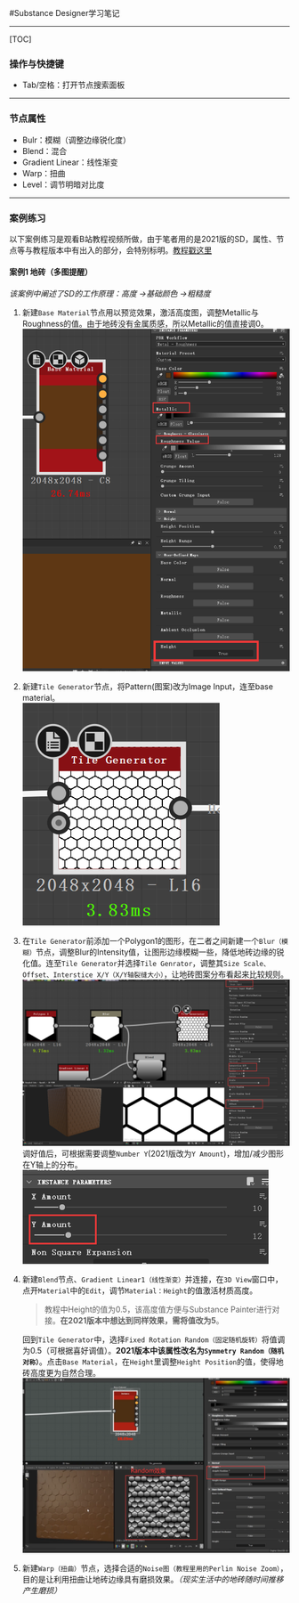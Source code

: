 #Substance Designer学习笔记
***
[TOC]
### 操作与快捷键
- Tab/空格：打开节点搜索面板
***
### 节点属性
- Bulr：模糊（调整边缘锐化度）
- Blend：混合
- Gradient Linear：线性渐变
- Warp：扭曲
- Level：调节明暗对比度
***
### 案例练习
以下案例练习是观看B站教程视频所做，由于笔者用的是2021版的SD，属性、节点等与教程版本中有出入的部分，会特别标明。[教程戳这里](https://www.bilibili.com/video/BV1zW411V7ZH?from=search&seid=68794443328249831)
#### 案例1 地砖（多图提醒）
*该案例中阐述了SD的工作原理：高度 →基础颜色 →粗糙度*
1. 新建`Base Material`节点用以预览效果，激活高度图，调整Metallic与Roughness的值。由于地砖没有金属质感，所以Metallic的值直接调0。<br>
![](./Substance/Ground01.png)<br>
2. 新建`Tile Generator`节点，将Pattern(图案)改为Image Input，连至base material。<br>
![](./Substance/Ground02.png)<br>
3. 在`Tile Generator`前添加一个Polygon1的图形，在二者之间新建一个`Blur（模糊）`节点，调整Blur的Intensity值，让图形边缘模糊一些，降低地砖边缘的锐化值。连至`Tile Generator`并选择`Tile Genrator`，调整其`Size Scale、Offset、Interstice X/Y（X/Y轴裂缝大小）`，让地砖图案分布看起来比较规则。<br>
![](./Substance/Ground03.png)<br>
    调好值后，可根据需要调整`Number Y`(2021版改为`Y Amount`)，增加/减少图形在Y轴上的分布。<br>
![](./Substance/Ground04.png)<br>
4. 新建`Blend`节点、`Gradient Linear1（线性渐变）`并连接，在`3D View`窗口中，点开`Material`中的`Edit`，调节`Material：Height`的值激活材质高度。<br> 
    >教程中Height的值为0.5，该高度值方便与Substance Painter进行对接。**在2021版本中想达到同样效果，需将值改为5**。

   回到`Tile Generator`中，选择`Fixed Rotation Random（固定随机旋转）`将值调为0.5（可根据喜好调值）。**2021版本中该属性改名为`Symmetry Random（随机对称）`**。点击`Base Material`，在`Height`里调整`Height Position`的值，使得地砖高度更为自然合理。<br>
![](./Substance/Ground05.png)<br>
5. 新建`Warp（扭曲）`节点，选择合适的`Noise图（教程里用的Perlin Noise Zoom）`，目的是让利用扭曲让地砖边缘具有磨损效果。*（现实生活中的地砖随时间推移产生磨损）*
